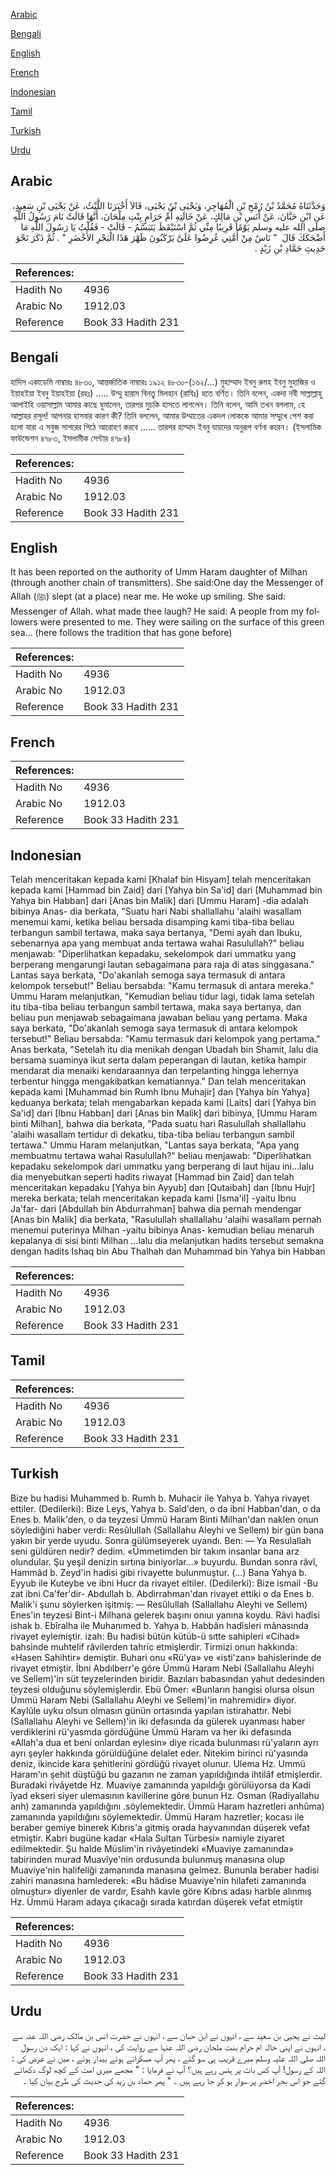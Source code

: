 [Arabic](#arabic)

[Bengali](#bengali)

[English](#english)

[French](#french)

[Indonesian](#indonesian)

[Tamil](#tamil)

[Turkish](#turkish)

[Urdu](#urdu)

## Arabic


<div dir="rtl" lang="ar" style={{fontSize:'larger',backgroundColor:'#f8f9fa',padding:20}}>
وَحَدَّثَنَاهُ مُحَمَّدُ بْنُ رُمْحِ بْنِ الْمُهَاجِرِ، وَيَحْيَى بْنُ يَحْيَى، قَالاَ أَخْبَرَنَا اللَّيْثُ، عَنْ يَحْيَى بْنِ سَعِيدٍ، عَنِ ابْنِ حَبَّانَ، عَنْ أَنَسِ بْنِ مَالِكٍ، عَنْ خَالَتِهِ أُمِّ حَرَامٍ بِنْتِ مِلْحَانَ، أَنَّهَا قَالَتْ نَامَ رَسُولُ اللَّهِ صلى الله عليه وسلم يَوْمًا قَرِيبًا مِنِّي ثُمَّ اسْتَيْقَظَ يَتَبَسَّمُ - قَالَتْ - فَقُلْتُ يَا رَسُولَ اللَّهِ مَا أَضْحَكَكَ قَالَ ‏ "‏ نَاسٌ مِنْ أُمَّتِي عُرِضُوا عَلَىَّ يَرْكَبُونَ ظَهْرَ هَذَا الْبَحْرِ الأَخْضَرِ ‏"‏ ‏.‏ ثُمَّ ذَكَرَ نَحْوَ حَدِيثِ حَمَّادِ بْنِ زَيْدٍ ‏.‏
</div>
<div style={{backgroundColor:'#f8f9fa',padding:20, marginBottom: 10}}><table> <thead> <tr> <th>References:</th> <th></th> </tr> </thead> <tbody><tr><td>Hadith No</td><td>4936</td></tr><tr><td>Arabic No</td><td>1912.03</td></tr><tr><td>Reference</td><td>Book 33 Hadith 231</td></tr></tbody></table></div>

## Bengali


<div dir="ltr" lang="bn" style={{fontSize:'larger',backgroundColor:'#f8f9fa',padding:20}}>
হাদিস একাডেমি নাম্বারঃ ৪৮৩০, আন্তর্জাতিক নাম্বারঃ ১৯১২ ৪৮৩০-(১৬২/...) মুহাম্মাদ ইবনু রুমহ ইবনু মুহাজির ও ইয়াহইয়া ইবনু ইয়াহইয়া (রহঃ) ..... উম্মু হারাম বিনতু মিলহান (রাযিঃ) হতে বর্ণিত। তিনি বলেন, একদা নবী সাল্লাল্লাহু আলাইহি ওয়াসাল্লাম আমার কাছে ঘুমালেন, তারপর মুচকি হাসতে লাগলেন। তিনি বলেন, আমি তখন বললাম, হে আল্লাহর রসূল! আপনার হাসবার কারণ কী? তিনি বললেন, আমার উম্মাতের একদল লোককে আমার সম্মুখে পেশ করা হলো যারা এ সবুজ সাগরের পিঠে আরোহণ করবে ...... তারপর হাম্মাদ ইবনু যায়দের অনুরূপ বর্ণনা করেন। (ইসলামিক ফাউন্ডেশন ৪৭৮৩, ইসলামীক সেন্টার ৪৭৮৪)
</div>
<div style={{backgroundColor:'#f8f9fa',padding:20, marginBottom: 10}}><table> <thead> <tr> <th>References:</th> <th></th> </tr> </thead> <tbody><tr><td>Hadith No</td><td>4936</td></tr><tr><td>Arabic No</td><td>1912.03</td></tr><tr><td>Reference</td><td>Book 33 Hadith 231</td></tr></tbody></table></div>

## English


<div dir="ltr" lang="en" style={{fontSize:'larger',backgroundColor:'#f8f9fa',padding:20}}>
It has been reported on the authority of Umm Haram daughter of Milhan (through another chain of transmitters). She said:One day the Messenger of Allah (ﷺ) slept (at a place) near me. He woke up smiling. She said: Messenger of Allah. what made thee laugh? He said: A people from my followers were presented to me. They were sailing on the surface of this green sea... (here follows the tradition that has gone before)
</div>
<div style={{backgroundColor:'#f8f9fa',padding:20, marginBottom: 10}}><table> <thead> <tr> <th>References:</th> <th></th> </tr> </thead> <tbody><tr><td>Hadith No</td><td>4936</td></tr><tr><td>Arabic No</td><td>1912.03</td></tr><tr><td>Reference</td><td>Book 33 Hadith 231</td></tr></tbody></table></div>

## French


<div dir="ltr" lang="fr" style={{fontSize:'larger',backgroundColor:'#f8f9fa',padding:20}}>

</div>
<div style={{backgroundColor:'#f8f9fa',padding:20, marginBottom: 10}}><table> <thead> <tr> <th>References:</th> <th></th> </tr> </thead> <tbody><tr><td>Hadith No</td><td>4936</td></tr><tr><td>Arabic No</td><td>1912.03</td></tr><tr><td>Reference</td><td>Book 33 Hadith 231</td></tr></tbody></table></div>

## Indonesian


<div dir="ltr" lang="id" style={{fontSize:'larger',backgroundColor:'#f8f9fa',padding:20}}>
Telah menceritakan kepada kami [Khalaf bin Hisyam] telah menceritakan kepada kami [Hammad bin Zaid] dari [Yahya bin Sa'id] dari [Muhammad bin Yahya bin Habban] dari [Anas bin Malik] dari [Ummu Haram] -dia adalah bibinya Anas- dia berkata, "Suatu hari Nabi shallallahu 'alaihi wasallam menemui kami, ketika beliau bersada disamping kami tiba-tiba beliau terbangun sambil tertawa, maka saya bertanya, "Demi ayah dan Ibuku, sebenarnya apa yang membuat anda tertawa wahai Rasulullah?" beliau menjawab: "Diperlihatkan kepadaku, sekelompok dari ummatku yang berperang mengarungi lautan sebagaimana para raja di atas singgasana." Lantas saya berkata, "Do'akanlah semoga saya termasuk di antara kelompok tersebut!" Beliau bersabda: "Kamu termasuk di antara mereka." Ummu Haram melanjutkan, "Kemudian beliau tidur lagi, tidak lama setelah itu tiba-tiba beliau terbangun sambil tertawa, maka saya bertanya, dan beliau pun menjawab sebagaimana jawaban beliau yang pertama. Maka saya berkata, "Do'akanlah semoga saya termasuk di antara kelompok tersebut!" Beliau bersabda: "Kamu termasuk dari kelompok yang pertama." Anas berkata, "Setelah itu dia menikah dengan Ubadah bin Shamit, lalu dia bersama suaminya ikut serta dalam peperangan di lautan, ketika hampir mendarat dia menaiki kendaraannya dan terpelanting hingga lehernya terbentur hingga mengakibatkan kematiannya." Dan telah menceritakan kepada kami [Muhammad bin Rumh Ibnu Muhajir] dan [Yahya bin Yahya] keduanya berkata; telah mengabarkan kepada kami [Laits] dari [Yahya bin Sa'id] dari [Ibnu Habban] dari [Anas bin Malik] dari bibinya, [Ummu Haram binti Milhan], bahwa dia berkata, "Pada suatu hari Rasulullah shallallahu 'alaihi wasallam tertidur di dekatku, tiba-tiba beliau terbangun sambil tertawa." Ummu Haram melanjutkan, "Lantas saya berkata, "Apa yang membuatmu tertawa wahai Rasulullah?" beliau menjawab: "Diperlihatkan kepadaku sekelompok dari ummatku yang berperang di laut hijau ini…lalu dia menyebutkan seperti hadits riwayat [Hammad bin Zaid] dan telah menceritakan kepadaku [Yahya bin Ayyub] dan [Qutaibah] dan [Ibnu Hujr] mereka berkata; telah menceritakan kepada kami [Isma'il] -yaitu Ibnu Ja'far- dari [Abdullah bin Abdurrahman] bahwa dia pernah mendengar [Anas bin Malik] dia berkata, "Rasulullah shallallahu 'alaihi wasallam pernah menemui puterinya Milhan -yaitu bibinya Anas- kemudian beliau menaruh kepalanya di sisi binti Milhan …lalu dia melanjutkan hadits tersebut semakna dengan hadits Ishaq bin Abu Thalhah dan Muhammad bin Yahya bin Habban
</div>
<div style={{backgroundColor:'#f8f9fa',padding:20, marginBottom: 10}}><table> <thead> <tr> <th>References:</th> <th></th> </tr> </thead> <tbody><tr><td>Hadith No</td><td>4936</td></tr><tr><td>Arabic No</td><td>1912.03</td></tr><tr><td>Reference</td><td>Book 33 Hadith 231</td></tr></tbody></table></div>

## Tamil


<div dir="ltr" lang="ta" style={{fontSize:'larger',backgroundColor:'#f8f9fa',padding:20}}>

</div>
<div style={{backgroundColor:'#f8f9fa',padding:20, marginBottom: 10}}><table> <thead> <tr> <th>References:</th> <th></th> </tr> </thead> <tbody><tr><td>Hadith No</td><td>4936</td></tr><tr><td>Arabic No</td><td>1912.03</td></tr><tr><td>Reference</td><td>Book 33 Hadith 231</td></tr></tbody></table></div>

## Turkish


<div dir="ltr" lang="tr" style={{fontSize:'larger',backgroundColor:'#f8f9fa',padding:20}}>
Bize bu hadisi Muhammed b. Rumh b. Muhacir ile Yahya b. Yahya rivayet ettiler. (Dedilerki): Bize Leys, Yahya b. Saîd'den, o da ibni Habban'dan, o da Enes b. Malik'den, o da teyzesi Ümmü Haram Binti Milhan'dan naklen onun söylediğini haber verdi: ResûlulIah (Sallallahu Aleyhi ve Sellem) bir gün bana yakın bir yerde uyudu. Sonra gülümseyerek uyandı. Ben: — Ya Resulallah seni güldüren nedir? dedim. «Ümmetimden bir takım insanlar bana arz olundular. Şu yeşil denizin sırtına biniyorlar...» buyurdu. Bundan sonra râvî, Hammâd b. Zeyd'in hadisi gibi rivayette bulunmuştur. (…) Bana Yahya b. Eyyub ile Kuteybe ve ibni Hucr da rivayet eltiler. (Dedilerki): Bize ismail -Bu zat ibni Ca'fer'dir- Abdullah b. Abdirrahman'dan rivayet ettiki o da Enes b. Malik'i şunu söylerken işitmiş: — Resûlullah (Sallallahu Aleyhi ve Sellem) Enes'in teyzesi Bint-i Milhana gelerek başını onıuı yanına koydu. Râvi hadîsi ishak b. Ebîralha ile Muhanımed b. Yahya b. Habbân hadîsleri mânasında rivayet eylemiştir. izah: Bu hadisi bütün kütüb-ü sıtte sahipleri «Cihad» bahsinde muhtelif râvilerden tahric etmişlerdir. Tirmizi onun hakkında: «Hasen Sahihtir» demiştir. Buhari onu «Rü'ya» ve «isti'zan» bahislerinde de rivayet etmiştir. İbni Abdılberr'e göre Ümmü Haram Nebi (Sallallahu Aleyhi ve Sellem)'in süt teyzelerinden biridir. Bazıları babasından yahut dedesinden teyzesi olduğunu söylemişlerdir. Ebü Ömer: «Bunların hangisi olursa olsun Ümmü Haram Nebi (Sallallahu Aleyhi ve Sellem)'in mahremidir» diyor. Kaylûle uyku olsun olmasın günün ortasında yapılan istirahattır. Nebi (Sallallahu Aleyhi ve Sellem)'in iki defasında da gülerek uyanması haber verdiklerini rü'yasmda gördüğüne Ümmü Haram va her iki defasında «Allah'a dua et beni onlardan eylesin» diye ricada bulunması rü'yaların ayrı ayrı şeyler hakkında görüldüğüne delalet eder. Nitekim birinci rü'yasında deniz, ikincide kara şehitlerini gördüğü rivayet olunur. Ulema Hz. Ummü Haram'ın şehit düştüğü bu gazanın ne zaman yapıldığında ihtilâf etmişlerdir. Buradaki rivâyetde Hz. Muaviye zamanında yapıldığı görülüyorsa da Kadi îyad ekseri siyer ulemasının kavillerine göre bunun Hz. Osman (Radiyallahu anh) zamanında yapıldığını .söylemektedir. Ümmü Haram hazretleri anhûma) zamanında yapıldığını söylemektedir. Ümmü Haram hazretler; kocası ile beraber gemiye binerek Kıbrıs'a gitmiş orada hayvanından düşerek vefat etmiştir. Kabri bugüne kadar «Hala Sultan Türbesi» namiyle ziyaret edilmektedir. Şu halde Müslim'in rivâyetindeki «Muaviye zamanında» tabirinden murad Muavîye'nin ordusunda bulunmuş manasına olup Muaviye'nin halifeliği zamanında manasına gelmez. Bununla beraber hadisi zahiri manasına hamlederek: «Bu hâdise Muaviye'nin hilafeti zamanında olmuştur» diyenler de vardır, Esahh kavle göre Kıbrıs adası harble alınmış Hz. Ümmü Haram adaya çıkacağı sırada katırdan düşerek vefat etmiştir
</div>
<div style={{backgroundColor:'#f8f9fa',padding:20, marginBottom: 10}}><table> <thead> <tr> <th>References:</th> <th></th> </tr> </thead> <tbody><tr><td>Hadith No</td><td>4936</td></tr><tr><td>Arabic No</td><td>1912.03</td></tr><tr><td>Reference</td><td>Book 33 Hadith 231</td></tr></tbody></table></div>

## Urdu


<div dir="rtl" lang="ur" style={{fontSize:'larger',backgroundColor:'#f8f9fa',padding:20}}>
لیث نے یحییٰ بن سعید سے ، انہوں نے ابن حبان سے ، انہوں نے حضرت انس بن مالک رضی اللہ عنہ سے ، انہوں نے اپنی خالہ ام حرام بنت ملحان رضی اللہ عنہا سے روایت کی ، انہوں نے کہا : ایک دن رسول اللہ صلی اللہ علیہ وسلم میرے قریب ہی سو گئے ، پھر آپ مسکراتے ہوئے بیدار ہوئے ، میں نے عرض کی : اللہ کے رسول! آپ کس بات پر ہنس رہے ہیں؟ آپ نے فرمایا : " مجھے میری امت کے کچھ لوگ دکھائے گئے جو اس بحر اخضر پر سوار ہو کر جا رہے ہیں ۔ " پھر حماد بن زید کی حدیث کی طرح بیان کیا ۔
</div>
<div style={{backgroundColor:'#f8f9fa',padding:20, marginBottom: 10}}><table> <thead> <tr> <th>References:</th> <th></th> </tr> </thead> <tbody><tr><td>Hadith No</td><td>4936</td></tr><tr><td>Arabic No</td><td>1912.03</td></tr><tr><td>Reference</td><td>Book 33 Hadith 231</td></tr></tbody></table></div>
